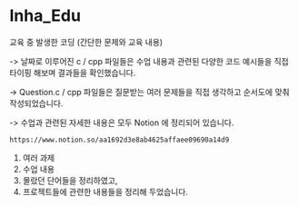 # Inha_Edu
 교육 중 발생한 코딩 (간단한 문제와 교육 내용)

 -> 날짜로 이루어진 c / cpp 파일들은 수업 내용과 관련된 다양한 코드 예시들을 직접 타이핑 해보며 결과들을 확인했습니다.
 
 -> Question.c / cpp 파일들은 질문받는 여러 문제들을 직접 생각하고 순서도에 맞춰 작성되었습니다.
 
 -> 수업과 관련된 자세한 내용은 모두 Notion 에 정리되어 있습니다.
 
    https://www.notion.so/aa1692d3e8ab4625affaee09690a14d9
    
1. 여러 과제
2. 수업 내용
3. 몰랐던 단어들을 정리하였고,
4. 프로젝트들에 관련한 내용들을 정리해 두었습니다.
